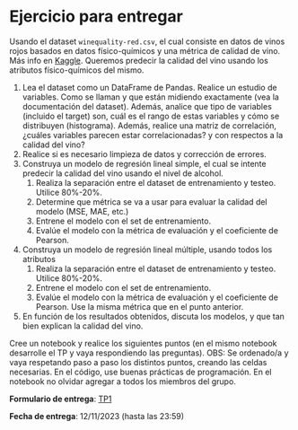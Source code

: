 # Ejercicio para entregar

Usando el dataset `winequality-red.csv`, el cual consiste en datos de vinos rojos basados en datos físico-químicos y una métrica de calidad de vino. Más info en [Kaggle](https://www.kaggle.com/datasets/uciml/red-wine-quality-cortez-et-al-2009). Queremos predecir la calidad del vino usando los atributos físico-químicos del mismo.
1. Lea el dataset como un DataFrame de Pandas. Realice un estudio de variables. Como se llaman y que están midiendo exactamente (vea la documentación del dataset). Además, analice que tipo de variables (incluido el target) son, cuál es el rango de estas variables y cómo se distribuyen (histograma). Además, realice una matriz de correlación, ¿cuáles variables parecen estar correlacionadas? y con respectos a la calidad del vino?
2. Realice si es necesario limpieza de datos y corrección de errores.
3. Construya un modelo de regresión lineal simple, el cual se intente predecir la calidad del vino usando el nivel de alcohol.
	1. Realiza la separación entre el dataset de entrenamiento y testeo. Utilice 80%-20%.
	2. Determine que métrica se va a usar para evaluar la calidad del modelo (MSE, MAE, etc.)
	3. Entrene el modelo con el set de entrenamiento.
	4. Evalúe el modelo con la métrica de evaluación y el coeficiente de Pearson.
4. Construya un modelo de regresión lineal múltiple, usando todos los atributos
	1. Realiza la separación entre el dataset de entrenamiento y testeo. Utilice 80%-20%.
	2. Entrene el modelo con el set de entrenamiento.
	3. Evalúe el modelo con la métrica de evaluación y el coeficiente de Pearson. Use la misma métrica que en el punto anterior.
5. En función de los resultados obtenidos, discuta los modelos, y que tan bien explican la calidad del vino.

Cree un notebook y realice los siguientes puntos (en el mismo notebook desarrolle el TP y vaya respondiendo las preguntas). OBS: Se ordenado/a y vaya respetando paso a paso los distintos puntos, creando las celdas necesarias. En el código, use buenas prácticas de programación. En el notebook no olvidar agregar a todos los miembros del grupo.

**Formulario de entrega**: [TP1](https://forms.gle/AtvewisLLD8SZvoj9)

**Fecha de entrega**: 12/11/2023 (hasta las 23:59)